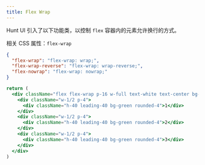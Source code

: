 ```yaml
---
title: Flex Wrap
---
```


Hunt UI 引入了以下功能类，以控制 `flex` 容器内的元素允许换行的方式。

相关 CSS 属性：`flex-wrap`

```json classes
{
  "flex-wrap": "flex-wrap: wrap;",
  "flex-wrap-reverse": "flex-wrap: wrap-reverse;",
  "flex-nowrap": "flex-wrap: nowrap;"
}
```

```jsx acss
return (
  <div className="flex flex-wrap p-16 w-full text-white text-center bg-tp-gray-100 rounded-4">
    <div className="w-1/2 p-4">
      <div className="h-40 leading-40 bg-green rounded-4">1</div>
    </div>
    <div className="w-1/2 p-4">
      <div className="h-40 leading-40 bg-green rounded-4">2</div>
    </div>
    <div className="w-1/2 p-4">
      <div className="h-40 leading-40 bg-green rounded-4">3</div>
    </div>
  </div>
)
```

